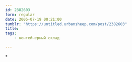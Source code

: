 ```yaml
---
id: 2382603
form: regular
date: 2005-07-19 00:21:00
tumblr: "https://untitled.urbansheep.com/post/2382603"
title:
tags:
    - контейнерный склад

---
```


<p>*</p>

